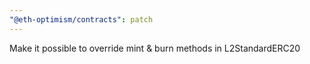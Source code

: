 ```yaml
---
"@eth-optimism/contracts": patch
---
```


Make it possible to override mint & burn methods in L2StandardERC20
